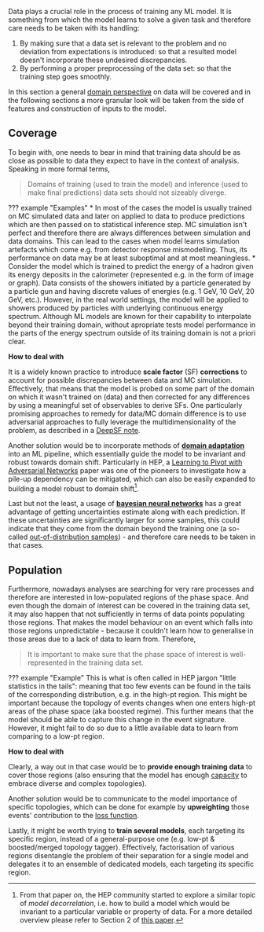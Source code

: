Data plays a crucial role in the process of training any ML model. It is something from which the model learns to solve a given task and therefore care needs to be taken with its handling:

1. By making sure that a data set is relevant to the problem and no deviation from expectations is introduced: so that a resulted model doesn't incorporate these undesired discrepancies.
2. By performing a proper preprocessing of the data set: so that the training step goes smoothly.

In this section a general [domain perspective](https://en.wikipedia.org/wiki/Domain_adaptation) on data will be covered and in the following sections a more granular look will be taken from the side of features and construction of inputs to the model.

## Coverage  
To begin with, one needs to bear in mind that training data should be as close as possible to data they expect to have in the context of analysis. Speaking in more formal terms,
> Domains of training (used to train the model) and inference (used to make final predictions) data sets should not sizeably diverge.

??? example "Examples"
    * In most of the cases the model is usually trained on MC simulated data and later on applied to data to produce predictions which are then passed on to statistical inference step. MC simulation isn't perfect and therefore there are always differences between simulation and data domains. This can lead to the cases when model learns simulation artefacts which come e.g. from detector response mismodelling. Thus, its performance on data may be at least suboptimal and at most meaningless.
    * Consider the model which is trained to predict the energy of a hadron given its energy deposits in the calorimeter (represented e.g. in the form of image or graph). Data consists of the showers initiated by a particle generated by a particle gun and having discrete values of energies (e.g. 1 GeV, 10 GeV, 20 GeV, etc.). However, in the real world settings, the model will be applied to showers produced by particles with underlying continuous energy spectrum. Although ML models are known for their capability to interpolate beyond their training domain, without apropriate tests model performance in the parts of the energy spectrum outside of its training domain is not a priori clear.  

**How to deal with**    

It is a widely known practice to introduce **scale factor** (SF) **corrections** to account for possible discrepancies between data and MC simulation. Effectively, that means that the model is probed on some part of the domain on which it wasn't trained on (data) and then corrected for any differences by using a meaningful set of observables to derive SFs. One particularly promising approaches to remedy for data/MC domain difference is to use adversarial approaches to fully leverage the multidimensionality of the problem, as described in a [DeepSF note](https://cds.cern.ch/record/2666647).

Another solution would be to incorporate methods of [**domain adaptation**](https://github.com/zhaoxin94/awesome-domain-adaptation) into an ML pipeline, which essentially guide the model to be invariant and robust towards domain shift. Particularly in HEP, a [Learning to Pivot with Adversarial Networks](https://arxiv.org/pdf/1611.01046.pdf) paper was one of the pioneers to investigate how a pile-up dependency can be mitigated, which can also be easily expanded to building a model robust to domain shift[^1].  

Last but not the least, a usage of [**bayesian neural networks**]() has a great advantage of getting uncertainties estimate along with each prediction. If these uncertainties are significantly larger for some samples, this could indicate that they come from the domain beyond the training one (a so-called [out-of-distribution samples](https://ai.googleblog.com/2019/12/improving-out-of-distribution-detection.html)) - and therefore care needs to be taken in that cases.

## Population
Furthermore, nowadays analyses are searching for very rare processes and therefore are interested in low-populated regions of the phase space. And even though the domain of interest can be covered in the training data set, it may also happen that not sufficiently in terms of data points populating those regions. That makes the model behaviour on an event which falls into those regions unpredictable - because it couldn't learn how to generalise in those areas due to a lack of data to learn from. Therefore,
> It is important to make sure that the phase space of interest is well-represented in the training data set.

??? example "Example"
    This is what is often called in HEP jargon "little statistics in the tails": meaning that too few events can be found in the tails of the corresponding distribution, e.g. in the high-pt region. This might be important because the topology of events changes when one enters high-pt areas of the phase space (aka boosted regime). This further means that the model should be able to capture this change in the event signature. However, it might fail to do so due to a little available data to learn from comparing to a low-pt region.   

**How to deal with**    

Clearly, a way out in that case would be to **provide enough training data** to cover those regions (also ensuring that the model has enough [capacity](model.md) to embrace diverse and complex topologies). 

Another solution would be to communicate to the model importance of specific topologies, which can be done for example by **upweighting** those events' contribution to the [loss function](metrics.md). 

Lastly, it might be worth trying to **train several models**, each targeting its specific region, instead of a general-purpose one (e.g. low-pt & boosted/merged topology tagger). Effectively, factorisation of various regions disentangle the problem of their separation for a single model and delegates it to an ensemble of dedicated models, each targeting its specific region.

[^1]: From that paper on, the HEP community started to explore a similar topic of _model decorrelation_, i.e. how to build a model which would be invariant to a particular variable or property of data. For a more detailed overview please refer to Section 2 of [this paper](https://arxiv.org/abs/2010.09745).  
